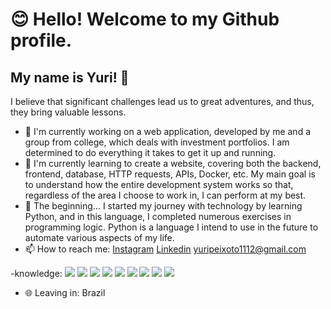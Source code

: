 # 😊 Hello! Welcome to my Github profile.
## My name is Yuri! 👋
I believe that significant challenges lead us to great adventures, and thus, they bring valuable lessons.

- 🔭 I'm currently working on a web application, developed by me and a group from college, which deals with investment portfolios. I am determined to do everything it takes to get it up and running.
- 🌱 I'm currently learning to create a website, covering both the backend, frontend, database, HTTP requests, APIs, Docker, etc. My main goal is to understand how the entire development system works so that, regardless of the area I choose to work in, I can perform at my best.
- 📖 The beginning... I started my journey with technology by learning Python, and in this language, I completed numerous exercises in programming logic. Python is a language I intend to use in the future to automate various aspects of my life.
- 📫 How to reach me: [Instagram](https://www.instagram.com/yuri_souza5234/?next=%2Fgucci%2F)
                      [Linkedin](https://www.linkedin.com/in/yuri-souza-b33013215/)
                      yuripeixoto1112@gmail.com

-knowledge:
            <img loading="lazy" src="https://cdn.jsdelivr.net/gh/devicons/devicon/icons/angularjs/angularjs-original.svg" />
            <img loading="lazy" src="https://cdn.jsdelivr.net/gh/devicons/devicon/icons/html5/html5-original.svg" />
            <img loading="lazy" src="https://cdn.jsdelivr.net/gh/devicons/devicon/icons/css3/css3-original.svg" />
            <img loading="lazy" src="https://cdn.jsdelivr.net/gh/devicons/devicon/icons/javascript/javascript-original.svg" />
            <img loading="lazy" src="https://cdn.jsdelivr.net/gh/devicons/devicon/icons/typescript/typescript-original.svg" />
            <img loading="lazy" src="https://cdn.jsdelivr.net/gh/devicons/devicon/icons/python/python-original.svg" />
            <img loading="lazy" src="https://cdn.jsdelivr.net/gh/devicons/devicon/icons/docker/docker-original-wordmark.svg" />
            <img loading="lazy" src="https://cdn.jsdelivr.net/gh/devicons/devicon/icons/git/git-original.svg" />
            <img loading="lazy" src="https://cdn.jsdelivr.net/gh/devicons/devicon/icons/postgresql/postgresql-original.svg" />
  
- 🌐 Leaving in: Brazil

